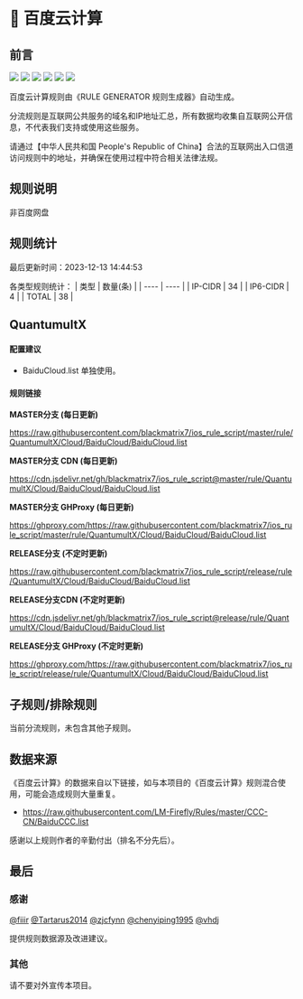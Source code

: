 # 🧸 百度云计算

## 前言

![](https://shields.io/badge/-移除重复规则-ff69b4) ![](https://shields.io/badge/-DOMAIN与DOMAIN--SUFFIX合并-green) ![](https://shields.io/badge/-DOMAIN--SUFFIX间合并-critical) ![](https://shields.io/badge/-DOMAIN与DOMAIN--KEYWORD合并-9cf) ![](https://shields.io/badge/-DOMAIN--SUFFIX与DOMAIN--KEYWORD合并-blue) ![](https://shields.io/badge/-IP--CIDR(6)合并-blueviolet) 

百度云计算规则由《RULE GENERATOR 规则生成器》自动生成。

分流规则是互联网公共服务的域名和IP地址汇总，所有数据均收集自互联网公开信息，不代表我们支持或使用这些服务。

请通过【中华人民共和国 People's Republic of China】合法的互联网出入口信道访问规则中的地址，并确保在使用过程中符合相关法律法规。

## 规则说明
非百度网盘

## 规则统计

最后更新时间：2023-12-13 14:44:53

各类型规则统计：
| 类型 | 数量(条)  | 
| ---- | ----  |
| IP-CIDR | 34  | 
| IP6-CIDR | 4  | 
| TOTAL | 38  | 


## QuantumultX 

#### 配置建议
- BaiduCloud.list 单独使用。

#### 规则链接
**MASTER分支 (每日更新)**

https://raw.githubusercontent.com/blackmatrix7/ios_rule_script/master/rule/QuantumultX/Cloud/BaiduCloud/BaiduCloud.list

**MASTER分支 CDN (每日更新)**

https://cdn.jsdelivr.net/gh/blackmatrix7/ios_rule_script@master/rule/QuantumultX/Cloud/BaiduCloud/BaiduCloud.list

**MASTER分支 GHProxy (每日更新)**

https://ghproxy.com/https://raw.githubusercontent.com/blackmatrix7/ios_rule_script/master/rule/QuantumultX/Cloud/BaiduCloud/BaiduCloud.list

**RELEASE分支 (不定时更新)**

https://raw.githubusercontent.com/blackmatrix7/ios_rule_script/release/rule/QuantumultX/Cloud/BaiduCloud/BaiduCloud.list

**RELEASE分支CDN (不定时更新)**

https://cdn.jsdelivr.net/gh/blackmatrix7/ios_rule_script@release/rule/QuantumultX/Cloud/BaiduCloud/BaiduCloud.list

**RELEASE分支 GHProxy (不定时更新)**

https://ghproxy.com/https://raw.githubusercontent.com/blackmatrix7/ios_rule_script/release/rule/QuantumultX/Cloud/BaiduCloud/BaiduCloud.list

## 子规则/排除规则


当前分流规则，未包含其他子规则。

## 数据来源

《百度云计算》的数据来自以下链接，如与本项目的《百度云计算》规则混合使用，可能会造成规则大量重复。

- https://raw.githubusercontent.com/LM-Firefly/Rules/master/CCC-CN/BaiduCCC.list


感谢以上规则作者的辛勤付出（排名不分先后）。

## 最后

### 感谢

[@fiiir](https://github.com/fiiir) [@Tartarus2014](https://github.com/Tartarus2014) [@zjcfynn](https://github.com/zjcfynn) [@chenyiping1995](https://github.com/chenyiping1995) [@vhdj](https://github.com/vhdj)

提供规则数据源及改进建议。

### 其他

请不要对外宣传本项目。